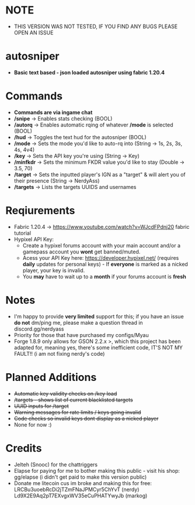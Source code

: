# NOTE
- THIS VERSION WAS NOT TESTED, IF YOU FIND ANY BUGS PLEASE OPEN AN ISSUE

# autosniper
- **Basic text based - json loaded autosniper using fabric 1.20.4**

# Commands
- **Commands are via ingame chat**
- **/snipe** -> Enables stats checking (BOOL)
- **/autorq** -> Enables automatic rqing of whatever **/mode** is selected (BOOL)
- **/hud** -> Toggles the text hud for the autosniper (BOOL)
- **/mode** -> Sets the mode you'd like to auto-rq into (String -> 1s, 2s, 3s, 4s, 4v4)
- **/key** -> Sets the API key you're using (String -> Key)
- **/minfkdr** -> Sets the minimum FKDR value you'd like to stay (Double -> 3.5, 70)
- **/target** -> Sets the inputted player's IGN as a "target" & will alert you of their presence (String -> NerdyAss)
- **/targets** -> Lists the targets UUIDS and usernames

# Reqiurements
- Fabric 1.20.4 -> https://www.youtube.com/watch?v=WJcdFPdnj20 fabric tutorial
- Hypixel API Key:
  - Create a hypixel forums account with your main account and/or a gamepass account you **wont** get banned/muted.
  - Acess your API Key here: https://developer.hypixel.net/ (requires **daily** updates for personal keys) - If **everyone** is marked as a nicked player, your key is invalid.
  - You **may** have to wait up to a **month** if your forums account is **fresh**

# Notes
- I'm happy to provide **very limited** support for this; if you have an issue **do not** dm/ping me, please make a question thread in discord.gg/nerdyass
- Priority for those that have purchased my configs/Myau
- Forge 1.8.9 only allows for GSON 2.2.x >, which this project has been adapted for, meaning yes, there's some inefficient code, IT'S NOT MY FAULT!! (i am not fixing nerdy's code)

# Planned Additions
- ~~Automatic key validity checks on /key load~~
- ~~/targets <list> - shows list of current blacklisted targets~~
- ~~UUID inputs for /target~~
- ~~Warning messages for rate limits / keys going invalid~~
- ~~Code checks so invalid keys dont display as a nicked player~~
- None for now :)

# Credits
- Jelteh (Snooc) for the chattriggers
- Elapse for paying for me to bother making this public - visit his shop: gg/elapse (i didn't get paid to make this version public)
- Donate me litecoin cus im broke and making this for free: LRCBu3uoebRcDi2jTZmFNaJPMCyr5ChYvT (nerdy) Ld9X2E9Aq2pT7EXvgxWV35eCuPHATYwyJb (markog)
